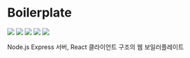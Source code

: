 # Boilerplate

<img src="https://img.shields.io/badge/JavaScript-F7DF1E?style=flat&logo=JavaScript&logoColor=white"> <img src="https://img.shields.io/badge/Node.js-339933?style=flat&logo=Node.js&logoColor=white"> <img src="https://img.shields.io/badge/Express-000000?style=flat&logo=Express&logoColor=white"> <img src="https://img.shields.io/badge/Mongoose-grey?style=flat"> <img src="https://img.shields.io/badge/React-61DAFB?style=flat&logo=React&logoColor=white">

Node.js Express 서버, React 클라이언트 구조의 웹 보일러플레이트
